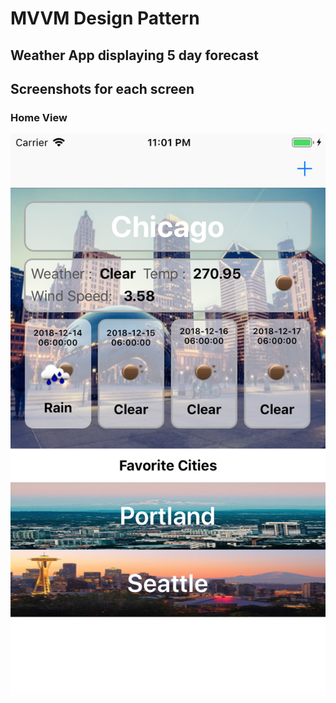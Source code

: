 # MVVM Design Pattern 
## Weather App displaying 5 day forecast


## Screenshots for each screen
### Home View 
![alt text](https://github.com/jeminson/MVVM/blob/master/MVVM_WeatherWithFiveDays/Images/HomeScreen.png)

